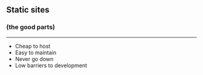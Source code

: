 ## Static sites

### (the good parts)

<hr/>

* Cheap to host
* Easy to maintain
* Never go down
* Low barriers to development 

